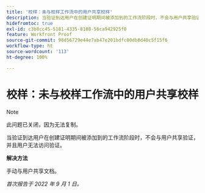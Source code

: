 ```yaml
---
title: '校样：未与校样工作流中的用户共享校样'
description: 当验证到达用户在创建证明期间被添加到的工作流阶段时，不会与用户共享验证，并且用户无法访问验证。
hidefromtoc: true
exl-id: c3b8cc45-5181-4335-8188-56ca942925f0
feature: Workfront Proof
source-git-commit: 98d56729e44e7ab47e201bdfc00db8d40c5f15f6
workflow-type: ht
source-wordcount: '113'
ht-degree: 100%

---
```


# 校样：未与校样工作流中的用户共享校样

<!--This issue is on the WF and WFP TOCs-->
<!--Requested article-->

>[!NOTE]
>
>此问题已关闭，因为无法复制。

当验证到达用户在创建证明期间被添加到的工作流阶段时，不会与用户共享验证，并且用户无法访问验证。

**解决方法**

手动与用户共享文档。

_首次报告于 2022 年 9 月 1 日。_
